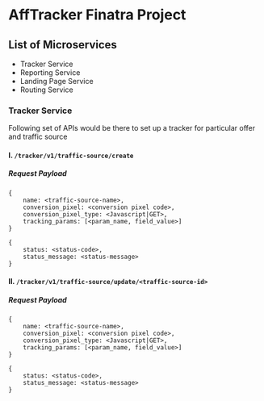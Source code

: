 # AffTracker Finatra Project

## List of Microservices
- Tracker Service
- Reporting Service
- Landing Page Service
- Routing Service

### Tracker Service
Following set of APIs would be there to set up a tracker for particular offer and traffic source

#### I. `/tracker/v1/traffic-source/create`
##### Request Payload
```
{
	name: <traffic-source-name>,
	conversion_pixel: <conversion pixel code>,
	conversion_pixel_type: <Javascript|GET>,
	tracking_params: [<param_name, field_value>]
}
```
```
{
	status: <status-code>,
	status_message: <status-message>
}
```
#### II. `/tracker/v1/traffic-source/update/<traffic-source-id>`
##### Request Payload
```
{
	name: <traffic-source-name>,
	conversion_pixel: <conversion pixel code>,
	conversion_pixel_type: <Javascript|GET>,
	tracking_params: [<param_name, field_value>]
}
```
```
{
	status: <status-code>,
	status_message: <status-message>
}
```


